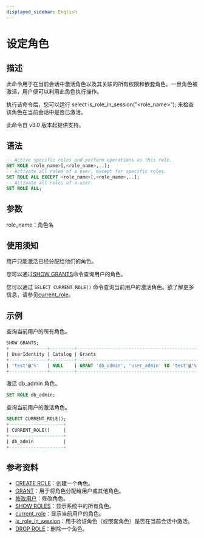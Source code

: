 ```yaml
---
displayed_sidebar: English
---
```


# 设定角色

## 描述

此命令用于在当前会话中激活角色以及其关联的所有权限和嵌套角色。一旦角色被激活，用户便可以利用此角色执行操作。

执行该命令后，您可以运行 select is_role_in_session("<role_name>"); 来检查该角色在当前会话中是否已激活。

此命令自 v3.0 版本起提供支持。

## 语法

```SQL
-- Active specific roles and perform operations as this role.
SET ROLE <role_name>[,<role_name>,..];
-- Activate all roles of a user, except for specific roles.
SET ROLE ALL EXCEPT <role_name>[,<role_name>,..]; 
-- Activate all roles of a user.
SET ROLE ALL;
```

## 参数

role_name：角色名

## 使用须知

用户只能激活已经分配给他们的角色。

您可以通过[SHOW GRANTS](./SHOW_GRANTS.md)命令查询用户的角色。

您可以通过 `SELECT CURRENT_ROLE()` 命令查询当前用户的激活角色。欲了解更多信息，请参见[current_role](../../sql-functions/utility-functions/current_role.md)。

## 示例

查询当前用户的所有角色。

```SQL
SHOW GRANTS;
+--------------+---------+----------------------------------------------+
| UserIdentity | Catalog | Grants                                       |
+--------------+---------+----------------------------------------------+
| 'test'@'%'   | NULL    | GRANT 'db_admin', 'user_admin' TO 'test'@'%' |
+--------------+---------+----------------------------------------------+
```

激活 db_admin 角色。

```SQL
SET ROLE db_admin;
```

查询当前用户的激活角色。

```SQL
SELECT CURRENT_ROLE();
+--------------------+
| CURRENT_ROLE()     |
+--------------------+
| db_admin           |
+--------------------+
```

## 参考资料

- [CREATE ROLE](CREATE_ROLE.md)：创建一个角色。
- [GRANT](GRANT.md)：用于将角色分配给用户或其他角色。
- [修改用户](ALTER_USER.md)：修改角色。
- [SHOW ROLES](SHOW_ROLES.md)：显示系统中的所有角色。
- [current_role](../../sql-functions/utility-functions/current_role.md)：显示当前用户的角色。
- [is_role_in_session](../../sql-functions/utility-functions/is_role_in_session.md)：用于验证角色（或嵌套角色）是否在当前会话中激活。
- [DROP ROLE](DROP_ROLE.md)：删除一个角色。
